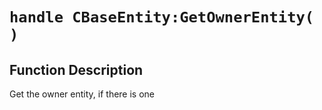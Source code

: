 # `handle CBaseEntity:GetOwnerEntity( )`
## Function Description
Get the owner entity, if there is one
